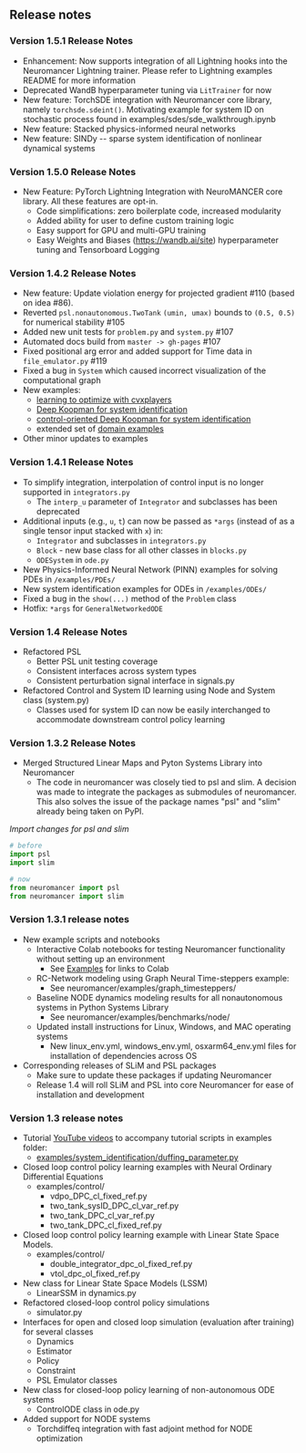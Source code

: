 
##  Release notes

### Version 1.5.1 Release Notes
+ Enhancement: Now supports integration of all Lightning hooks into the Neuromancer Lightning trainer. Please refer to Lightning examples README for more information
+ Deprecated WandB hyperparameter tuning via `LitTrainer` for now 
+ New feature: TorchSDE integration with Neuromancer core library, namely `torchsde.sdeint()`. Motivating example for system ID on stochastic process found in examples/sdes/sde_walkthrough.ipynb
+ New feature: Stacked physics-informed neural networks 
+ New feature: SINDy -- sparse system identification of nonlinear dynamical systems

### Version 1.5.0 Release Notes 
+ New Feature: PyTorch Lightning Integration with NeuroMANCER core library. All these features are opt-in. 
  + Code simplifications: zero boilerplate code, increased modularity 
  + Added ability for user to define custom training logic 
  + Easy support for GPU and multi-GPU training
  + Easy Weights and Biases (https://wandb.ai/site) hyperparameter tuning and Tensorboard Logging


### Version 1.4.2 Release Notes 
+ New feature: Update violation energy for projected gradient #110 (based on idea #86).
+ Reverted `psl.nonautonomous.TwoTank` `(umin, umax)` bounds to `(0.5, 0.5)` for numerical stability #105
+ Added new unit tests for `problem.py` and `system.py` #107
+ Automated docs build from `master -> gh-pages` #107
+ Fixed positional arg error and added support for Time data in `file_emulator.py` #119
+ Fixed a bug in `System` which caused incorrect visualization of the computational graph
+ New examples:
  + [learning to optimize with cvxplayers](https://github.com/pnnl/neuromancer/blob/master/examples/parametric_programming/Part_5_cvxpy_layers.ipynb)
  + [Deep Koopman for system identification](https://github.com/pnnl/neuromancer/blob/master/examples/ODEs/Part_7_DeepKoopman.ipynb)
  + [control-oriented Deep Koopman for system identification](https://github.com/pnnl/neuromancer/blob/master/examples/ODEs/Part_8_nonauto_DeepKoopman.ipynb)
  + extended set of [domain examples](https://github.com/pnnl/neuromancer/tree/master/examples/domain_examples)
+ Other minor updates to examples

### Version 1.4.1 Release Notes
+ To simplify integration, interpolation of control input is no longer supported in `integrators.py`
  + The `interp_u` parameter of `Integrator` and subclasses has been deprecated
+ Additional inputs (e.g., `u`, `t`) can now be passed as `*args` (instead of as a single tensor input stacked with `x`) in:
  + `Integrator` and subclasses in `integrators.py`
  + `Block` - new base class for all other classes in `blocks.py`
  + `ODESystem` in `ode.py`
+ New Physics-Informed Neural Network (PINN) examples for solving PDEs in `/examples/PDEs/`
+ New system identification examples for ODEs in `/examples/ODEs/`
+ Fixed a bug in the `show(...)` method of the `Problem` class
+ Hotfix: `*args` for `GeneralNetworkedODE`

###  Version 1.4 Release Notes
+ Refactored PSL
  + Better PSL unit testing coverage
  + Consistent interfaces across system types
  + Consistent perturbation signal interface in signals.py
+ Refactored Control and System ID learning using Node and System class (system.py)
  + Classes used for system ID can now be easily interchanged to accommodate downstream control policy learning

###  Version 1.3.2 Release Notes
+ Merged Structured Linear Maps and Pyton Systems Library into Neuromancer
  + The code in neuromancer was closely tied to psl and slim.
  A decision was made to integrate the packages as submodules of neuromancer.
  This also solves the issue of the package names "psl" and "slim" already being taken on PyPI.

*Import changes for psl and slim*

```python
# before
import psl
import slim

# now
from neuromancer import psl
from neuromancer import slim
```

### Version 1.3.1 release notes
+ New example scripts and notebooks
  + Interactive Colab notebooks for testing Neuromancer functionality without setting up an environment 
    + See [Examples](#examples) for links to Colab
  + RC-Network modeling using Graph Neural Time-steppers example:
    + See neuromancer/examples/graph_timesteppers/
  + Baseline NODE dynamics modeling results for all nonautonomous systems in Python Systems Library
    + See neuromancer/examples/benchmarks/node/
  + Updated install instructions for Linux, Windows, and MAC operating systems
    + New linux_env.yml, windows_env.yml, osxarm64_env.yml files for installation of dependencies across OS
+ Corresponding releases of SLiM and PSL packages
  + Make sure to update these packages if updating Neuromancer
  + Release 1.4 will roll SLiM and PSL into core Neuromancer for ease of installation and development

###  Version 1.3 release notes
+ Tutorial [YouTube videos](https://www.youtube.com/channel/UC5oWRFxzUwWrDNzkdWLIb7A) to accompany tutorial scripts in examples folder:
  + [examples/system_identification/duffing_parameter.py](https://www.youtube.com/watch?v=HLuqneSnoC8)
+ Closed loop control policy learning examples with Neural Ordinary Differential Equations
  + examples/control/
      + vdpo_DPC_cl_fixed_ref.py
      + two_tank_sysID_DPC_cl_var_ref.py
      + two_tank_DPC_cl_var_ref.py
      + two_tank_DPC_cl_fixed_ref.py
+ Closed loop control policy learning example with Linear State Space Models. 
  + examples/control/
      + double_integrator_dpc_ol_fixed_ref.py
      + vtol_dpc_ol_fixed_ref.py
+ New class for Linear State Space Models (LSSM)
    + LinearSSM in dynamics.py
+ Refactored closed-loop control policy simulations
  + simulator.py
+ Interfaces for open and closed loop simulation (evaluation after training) for several classes 
    + Dynamics
    + Estimator
    + Policy
    + Constraint
    + PSL Emulator classes
+ New class for closed-loop policy learning of non-autonomous ODE systems
  + ControlODE class in ode.py
+ Added support for NODE systems
  + Torchdiffeq integration with fast adjoint method for NODE optimization
